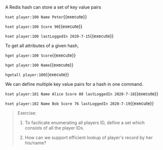 A Redis hash can store a set of key value pairs

`hset player:100 Name Peter`{{execute}}

`hset player:100 Score 90`{{execute}}

`hset player:100 lastLoggedIn 2020-7-15`{{execute}}


To get all attributes of a given hash,

`hget player:100 Score`{{execute}}

`hget player:100 Name`{{execute}}

`hgetall player:100`{{execute}}


We can define multiple key value pairs for a hash in one command.

`hset player:101 Name Alice Score 80 lastLoggedIn 2020-7-18`{{execute}}

`hset player:102 Name Bob Score 76 lastLoggedIn 2020-7-19`{{execute}}


> Exercise:
>
> 1) To facilicate enumerating all players ID, define a set which consists of all the  player IDs.
>
> 2) How can we support efficient lookup of player's record by her his/name?
>
>





